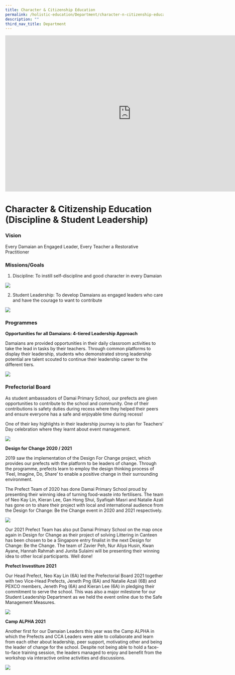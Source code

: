```yaml
---
title: Character & Citizenship Education
permalink: /holistic-education/Department/character-n-citizenship-education/
description: ""
third_nav_title: Department
---
```

<iframe allowfullscreen="true" height="498" width="800" frameborder="0" src="https://docs.google.com/presentation/d/e/2PACX-1vSyapAE4OuV9ehllnG6PgkEucZMrbOTCABtB3zVFkCixMPVy5Z_u7-P119T6aGrDA7eQz4RJvZs4GcG/embed?start=false&amp;loop=false&amp;delayms=3000"></iframe>


**Character & Citizenship Education (Discipline & Student Leadership)**
=======================================================================
### Vision

Every Damaian an Engaged Leader, Every Teacher a Restorative Practitioner   
  
### Missions/Goals

1. Discipline: To instill self-discipline and good character in every Damaian

![](/images/2020%20PSL%201.png)

2. Student Leadership: To develop Damaians as engaged leaders who care and have the courage to want to contribute

![](/images/2020%20PSL%202.png)

### Programmes

**Opportunities for all Damaians: 4-tiered Leadership Approach**  

Damaians are provided opportunities in their daily classroom activities to take the lead in tasks by their teachers. Through common platforms to display their leadership, students who demonstrated strong leadership potential are talent scouted to continue their leadership career to the different tiers.

![](/images/2020%20PSL%203.png)

### Prefectorial Board

As student ambassadors of Damai Primary School, our prefects are given opportunities to contribute to the school and community. One of their contributions is safety duties during recess where they helped their peers and ensure everyone has a safe and enjoyable time during recess!

One of their key highlights in their leadership journey is to plan for Teachers’ Day celebration where they learnt about event management.

![](/images/2020%20PSL%204.png)

**Design for Change 2020 / 2021**

2019 saw the implementation of the Design For Change project, which provides our prefects with the platform to be leaders of change. Through the programme, prefects learn to employ the design thinking process of ‘Feel, Imagine, Do, Share’ to enable a positive change in their surrounding environment.

The Prefect Team of 2020 has done Damai Primary School proud by presenting their winning idea of turning food-waste into fertilisers. The team of Neo Kay Lin, Kieran Lee, Gan Hong Shui, Syafiqah Masri and Natalie Azali has gone on to share their project with local and international audience from the Design for Change: Be the Change event in 2020 and 2021 respectively.

![](/images/2021%2011%2010%20CCE1.jpeg)

Our 2021 Prefect Team has also put Damai Primary School on the map once again in Design for Change as their project of solving Littering in Canteen has been chosen to be a Singapore entry finalist in the next Design for Change: Be the Change. The team of Zavier Peh, Nur Aliya Husin, Kwan Ayane, Hannah Rahmah and Junita Sulaimi will be presenting their winning idea to other local participants. Well done!

  

**Prefect Investiture 2021**

Our Head Prefect, Neo Kay Lin (6A) led the Prefectorial Board 2021 together with two Vice-Head Prefects, Jeneth Png (6A) and Natalie Azali (6B) and PEXCO members, Jeneth Png (6A) and Kieran Lee (6A) in pledging their commitment to serve the school. This was also a major milestone for our Student Leadership Department as we held the event online due to the Safe Management Measures.

![](/images/2021%2011%2010%20CCE2.jpeg)

**Camp ALPHA 2021**  

Another first for our Damaian Leaders this year was the Camp ALPHA in which the Prefects and CCA Leaders were able to collaborate and learn from each other about leadership, peer support, motivating other and being the leader of change for the school. Despite not being able to hold a face-to-face training session, the leaders managed to enjoy and benefit from the workshop via interactive online activities and discussions.

![](/images/2021%2011%2010%20CCE3.png)
